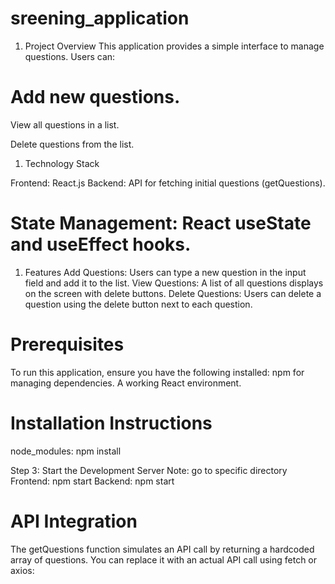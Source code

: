 # sreening_application

1. Project Overview
   This application provides a simple interface to manage questions. Users can:

# Add new questions.

View all questions in a list.

Delete questions from the list.

1. Technology Stack

Frontend: React.js
Backend: API for fetching initial questions (getQuestions).

# State Management: React useState and useEffect hooks.

1. Features
   Add Questions: Users can type a new question in the input field and add it to the list.
   View Questions: A list of all questions displays on the screen with delete buttons.
   Delete Questions: Users can delete a question using the delete button next to each question.

# Prerequisites

To run this application, ensure you have the following installed:
npm for managing dependencies.
A working React environment.

# Installation Instructions

node_modules: npm install

Step 3: Start the Development Server
Note: go to specific directory
Frontend: npm start
Backend: npm start

# API Integration

The getQuestions function simulates an API call by returning a hardcoded array of questions. You can replace it with an actual API call using fetch or axios:
